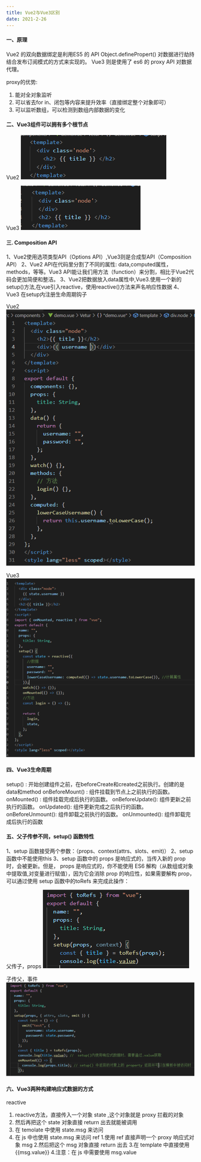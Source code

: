 ```yaml
---
title: Vue2与Vue3区别
date: 2021-2-26
---
```



#### 一、原理
Vue2 的双向数据绑定是利用ES5 的 API  Object.definePropert() 对数据进行劫持结合发布订阅模式的方式来实现的。
Vue3 则是使用了 es6 的 proxy API 对数据代理。
<!--more-->
proxy的优势:
1. 能对全对象监听
2. 可以省去for in、闭包等内容来提升效率（直接绑定整个对象即可）
3. 可以监听数组，可以检测到数组内部数据的变化


#### 二、Vue3组件可以拥有多个根节点
Vue2
![图片描述](/img/part-1/1.png)

Vue3
![图片描述](/img/part-1/2.png)

#### 三. Composition API
 
1、Vue2使用选项类型API（Options API）,Vue3则是合成型API（Composition API）
2、Vue2 API在代码里分割了不同的属性: data,computed属性，methods，等等。Vue3 API能让我们用方法（function）来分割，相比于Vue2代码会更加简便和整洁。
3、Vue2把数据放入data属性中,Vue3.使用一个新的setup()方法,在vue引入reactive，使用reactive()方法来声名响应性数据
4、Vue3 在setup内注册生命周期钩子

Vue2
![图片描述](/img/part-1/3.png)

Vue3
![图片描述](/img/part-1/4.png)

#### 四、Vue3生命周期
 
setup() : 开始创建组件之前，在beforeCreate和created之前执行。创建的是data和method
onBeforeMount() : 组件挂载到节点上之前执行的函数。
onMounted() : 组件挂载完成后执行的函数。
onBeforeUpdate(): 组件更新之前执行的函数。
onUpdated(): 组件更新完成之后执行的函数。
onBeforeUnmount(): 组件卸载之前执行的函数。
onUnmounted(): 组件卸载完成后执行的函数

#### 五、父子传参不同，setup() 函数特性
 
1、setup 函数接受两个参数：（props、context(attrs、slots、emit)）
2、setup函数中不能使用this
3、setup 函数中的 props 是响应式的，当传入新的 prop 时，会被更新。但是， props 是响应式的，你不能使用 ES6 解构（从数组或对象中提取值,对变量进行赋值），因为它会消除 prop 的响应性，如果需要解构 prop，可以通过使用 setup 函数中的toRefs 来完成此操作：

父传子，props
![图片描述](/img/part-1/5.png)

子传父，事件
![图片描述](/img/part-1/6.png)

#### 六、Vue3两种构建响应式数据的方式
reactive
1. reactive方法，直接传入一个对象 state ,这个对象就是 proxy 拦截的对象
2. 然后再把这个 state 对象直接 return 出去就能被调用
3. 在 temolate 中使用 state.msg 来访问
4. 在 js 中也使用 state.msg 来访问
ref
1.使用 ref 直接声明一个 proxy 响应式对象 msg
2.然后把这个 msg 对象直接 return 出去
3.在 template 中直接使用 {{msg.value}}
4.注意：在 js 中需要使用 msg.value